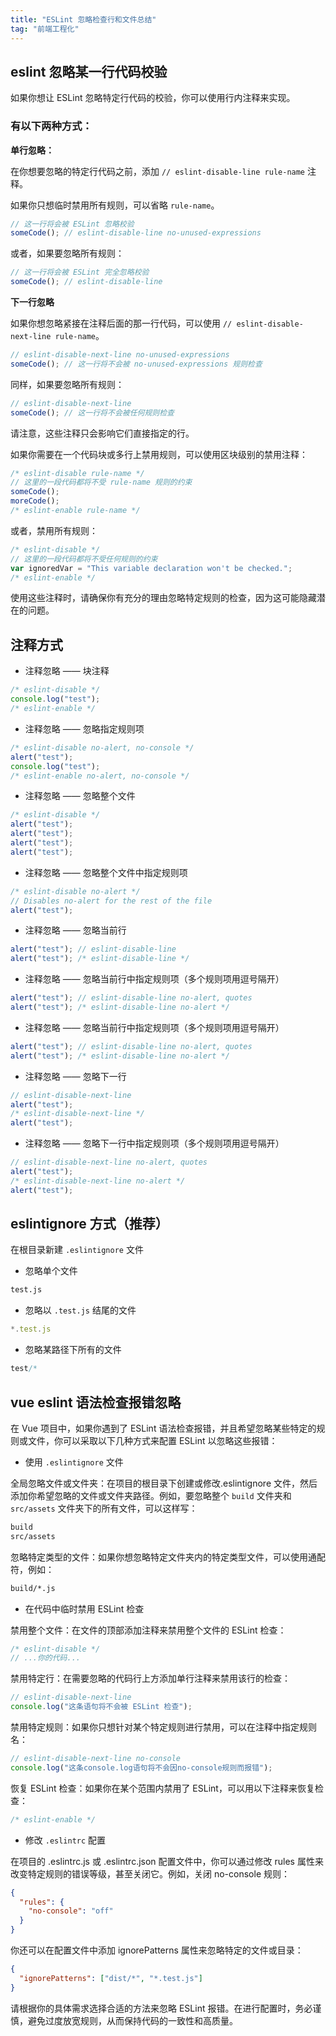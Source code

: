 ```yaml
---
title: "ESLint 忽略检查行和文件总结"
tag: "前端工程化"
---
```


## eslint 忽略某一行代码校验

如果你想让 ESLint 忽略特定行代码的校验，你可以使用行内注释来实现。

### 有以下两种方式：

**单行忽略：**

在你想要忽略的特定行代码之前，添加 `// eslint-disable-line rule-name` 注释。

如果你只想临时禁用所有规则，可以省略 `rule-name`。

```js
// 这一行将会被 ESLint 忽略校验
someCode(); // eslint-disable-line no-unused-expressions
```

或者，如果要忽略所有规则：

```js
// 这一行将会被 ESLint 完全忽略校验
someCode(); // eslint-disable-line
```

**下一行忽略**

如果你想忽略紧接在注释后面的那一行代码，可以使用 `// eslint-disable-next-line rule-name`。

```js
// eslint-disable-next-line no-unused-expressions
someCode(); // 这一行将不会被 no-unused-expressions 规则检查
```

同样，如果要忽略所有规则：

```js
// eslint-disable-next-line
someCode(); // 这一行将不会被任何规则检查
```

请注意，这些注释只会影响它们直接指定的行。

如果你需要在一个代码块或多行上禁用规则，可以使用区块级别的禁用注释：

```js
/* eslint-disable rule-name */
// 这里的一段代码都将不受 rule-name 规则的约束
someCode();
moreCode();
/* eslint-enable rule-name */
```

或者，禁用所有规则：

```js
/* eslint-disable */
// 这里的一段代码都将不受任何规则的约束
var ignoredVar = "This variable declaration won't be checked.";
/* eslint-enable */
```

使用这些注释时，请确保你有充分的理由忽略特定规则的检查，因为这可能隐藏潜在的问题。

## 注释方式

- 注释忽略 —— 块注释

```js
/* eslint-disable */
console.log("test");
/* eslint-enable */
```

- 注释忽略 —— 忽略指定规则项

```js
/* eslint-disable no-alert, no-console */
alert("test");
console.log("test");
/* eslint-enable no-alert, no-console */
```

- 注释忽略 —— 忽略整个文件

```js
/* eslint-disable */
alert("test");
alert("test");
alert("test");
alert("test");
```

- 注释忽略 —— 忽略整个文件中指定规则项

```js
/* eslint-disable no-alert */
// Disables no-alert for the rest of the file
alert("test");
```

- 注释忽略 —— 忽略当前行

```js
alert("test"); // eslint-disable-line
alert("test"); /* eslint-disable-line */
```

- 注释忽略 —— 忽略当前行中指定规则项（多个规则项用逗号隔开）

```js
alert("test"); // eslint-disable-line no-alert, quotes
alert("test"); /* eslint-disable-line no-alert */
```

- 注释忽略 —— 忽略当前行中指定规则项（多个规则项用逗号隔开）

```js
alert("test"); // eslint-disable-line no-alert, quotes
alert("test"); /* eslint-disable-line no-alert */
```

- 注释忽略 —— 忽略下一行

```js
// eslint-disable-next-line
alert("test");
/* eslint-disable-next-line */
alert("test");
```

- 注释忽略 —— 忽略下一行中指定规则项（多个规则项用逗号隔开）

```js
// eslint-disable-next-line no-alert, quotes
alert("test");
/* eslint-disable-next-line no-alert */
alert("test");
```

## eslintignore 方式（推荐）

在根目录新建 `.eslintignore` 文件

- 忽略单个文件

```bash
test.js
```

- 忽略以 `.test.js` 结尾的文件

```js
*.test.js
```

- 忽略某路径下所有的文件

```js
test/*
```

## vue eslint 语法检查报错忽略

在 Vue 项目中，如果你遇到了 ESLint 语法检查报错，并且希望忽略某些特定的规则或文件，你可以采取以下几种方式来配置 ESLint 以忽略这些报错：

- 使用 `.eslintignore` 文件

全局忽略文件或文件夹：在项目的根目录下创建或修改.eslintignore 文件，然后添加你希望忽略的文件或文件夹路径。例如，要忽略整个 `build` 文件夹和 `src/assets` 文件夹下的所有文件，可以这样写：

```bash
build
src/assets
```

忽略特定类型的文件：如果你想忽略特定文件夹内的特定类型文件，可以使用通配符，例如：

```bash
build/*.js
```

- 在代码中临时禁用 ESLint 检查

禁用整个文件：在文件的顶部添加注释来禁用整个文件的 ESLint 检查：

```js
/* eslint-disable */
// ...你的代码...
```

禁用特定行：在需要忽略的代码行上方添加单行注释来禁用该行的检查：

```js
// eslint-disable-next-line
console.log("这条语句将不会被 ESLint 检查");
```

禁用特定规则：如果你只想针对某个特定规则进行禁用，可以在注释中指定规则名：

```js
// eslint-disable-next-line no-console
console.log("这条console.log语句将不会因no-console规则而报错");
```

恢复 ESLint 检查：如果你在某个范围内禁用了 ESLint，可以用以下注释来恢复检查：

```js
/* eslint-enable */
```

- 修改 `.eslintrc` 配置

在项目的 .eslintrc.js 或 .eslintrc.json 配置文件中，你可以通过修改 rules 属性来改变特定规则的错误等级，甚至关闭它。例如，关闭 no-console 规则：

```json
{
  "rules": {
    "no-console": "off"
  }
}
```

你还可以在配置文件中添加 ignorePatterns 属性来忽略特定的文件或目录：

```json
{
  "ignorePatterns": ["dist/*", "*.test.js"]
}
```

请根据你的具体需求选择合适的方法来忽略 ESLint 报错。在进行配置时，务必谨慎，避免过度放宽规则，从而保持代码的一致性和高质量。
